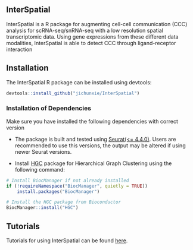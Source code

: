## InterSpatial

InterSpatial is a R package for augmenting cell-cell communication (CCC) analysis for scRNA-seq/snRNA-seq with a low resolution spatial transcriptomic data. Using gene expressions from these different data modalities, InterSpatial is able to detect CCC through ligand-receptor interaction



## Installation

The InterSpatial R package can be installed using devtools:

```r
devtools::install_github("jichunxie/InterSpatial")

```
### Installation of Dependencies

Make sure you have installed the following dependencies with correct version

- The package is built and tested using [Seurat(<= 4.4.0)](https://satijalab.org/seurat/). Users are recommended to use this versions, the output may be altered if using newer Seurat versions.

- Install [HGC](https://www.bioconductor.org/packages/devel/bioc/html/HGC.html) package for Hierarchical Graph Clustering using the following command:

```r
# Install BiocManager if not already installed
if (!requireNamespace("BiocManager", quietly = TRUE))
    install.packages("BiocManager")

# Install the HGC package from Bioconductor
BiocManager::install("HGC")
```

## Tutorials

Tutorials for using InterSpatial can be found [here](https://github.com/jichunxie/InterSpatial/tree/main/Vignettes).
